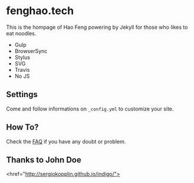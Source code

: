 # fenghao.tech

This is the hompage of Hao Feng powering by Jekyll for those who likes to eat noodles.

- Gulp
- BrowserSync
- Stylus
- SVG
- Travis
- No JS

## Settings

Come and follow informations on `_config.yml` to customize your site.

## How To?

Check the [FAQ](./FAQ.md) if you have any doubt or problem.

## Thanks to John Doe

<href="http://sergiokopplin.github.io/indigo/">
